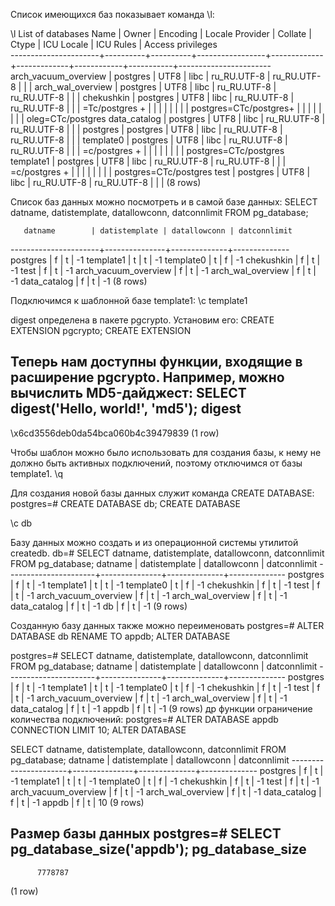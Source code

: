Список имеющихся баз показывает команда \l:

\l
                                                             List of databases
         Name         |  Owner   | Encoding | Locale Provider |   Collate   |    Ctype    | ICU Locale | ICU Rules |   Access privileges   
----------------------+----------+----------+-----------------+-------------+-------------+------------+-----------+-----------------------
 arch_vacuum_overview | postgres | UTF8     | libc            | ru_RU.UTF-8 | ru_RU.UTF-8 |            |           | 
 arch_wal_overview    | postgres | UTF8     | libc            | ru_RU.UTF-8 | ru_RU.UTF-8 |            |           | 
 chekushkin           | postgres | UTF8     | libc            | ru_RU.UTF-8 | ru_RU.UTF-8 |            |           | =Tc/postgres         +
                      |          |          |                 |             |             |            |           | postgres=CTc/postgres+
                      |          |          |                 |             |             |            |           | oleg=CTc/postgres
 data_catalog         | postgres | UTF8     | libc            | ru_RU.UTF-8 | ru_RU.UTF-8 |            |           | 
 postgres             | postgres | UTF8     | libc            | ru_RU.UTF-8 | ru_RU.UTF-8 |            |           | 
 template0            | postgres | UTF8     | libc            | ru_RU.UTF-8 | ru_RU.UTF-8 |            |           | =c/postgres          +
                      |          |          |                 |             |             |            |           | postgres=CTc/postgres
 template1            | postgres | UTF8     | libc            | ru_RU.UTF-8 | ru_RU.UTF-8 |            |           | =c/postgres          +
                      |          |          |                 |             |             |            |           | postgres=CTc/postgres
 test                 | postgres | UTF8     | libc            | ru_RU.UTF-8 | ru_RU.UTF-8 |            |           | 
(8 rows)


Список баз данных можно посмотреть и в самой базе данных:
SELECT datname, datistemplate, datallowconn, datconnlimit FROM pg_database;

       datname        | datistemplate | datallowconn | datconnlimit 
----------------------+---------------+--------------+--------------
 postgres             | f             | t            |           -1
 template1            | t             | t            |           -1
 template0            | t             | f            |           -1
 chekushkin           | f             | t            |           -1
 test                 | f             | t            |           -1
 arch_vacuum_overview | f             | t            |           -1
 arch_wal_overview    | f             | t            |           -1
 data_catalog         | f             | t            |           -1
(8 rows)


Подключимся к шаблонной базе template1: 
\c template1

digest определена в пакете pgcrypto. Установим его: 
CREATE EXTENSION pgcrypto;
CREATE EXTENSION

Теперь нам доступны функции, входящие в расширение pgcrypto. Например, можно вычислить MD5-дайджест: 
SELECT digest('Hello, world!', 'md5');
               digest               
------------------------------------
 \x6cd3556deb0da54bca060b4c39479839
(1 row)

Чтобы шаблон можно было использовать для создания базы, к нему не должно быть активных подключений, поэтому отключимся от базы template1. 
\q

Для создания новой базы данных служит команда CREATE DATABASE: 
postgres=# CREATE DATABASE db;
CREATE DATABASE

\c db

Базу данных можно создать и из операционной системы утилитой createdb. 
db=# SELECT datname, datistemplate, datallowconn, datconnlimit FROM pg_database;
       datname        | datistemplate | datallowconn | datconnlimit 
----------------------+---------------+--------------+--------------
 postgres             | f             | t            |           -1
 template1            | t             | t            |           -1
 template0            | t             | f            |           -1
 chekushkin           | f             | t            |           -1
 test                 | f             | t            |           -1
 arch_vacuum_overview | f             | t            |           -1
 arch_wal_overview    | f             | t            |           -1
 data_catalog         | f             | t            |           -1
 db                   | f             | t            |           -1
(9 rows)


Созданную базу данных также можно переименовать 
postgres=# ALTER DATABASE db RENAME TO appdb;
ALTER DATABASE

postgres=# SELECT datname, datistemplate, datallowconn, datconnlimit FROM pg_database;
       datname        | datistemplate | datallowconn | datconnlimit 
----------------------+---------------+--------------+--------------
 postgres             | f             | t            |           -1
 template1            | t             | t            |           -1
 template0            | t             | f            |           -1
 chekushkin           | f             | t            |           -1
 test                 | f             | t            |           -1
 arch_vacuum_overview | f             | t            |           -1
 arch_wal_overview    | f             | t            |           -1
 data_catalog         | f             | t            |           -1
 appdb                | f             | t            |           -1
(9 rows)
др функции
ограничение количества подключений: 
postgres=# ALTER DATABASE appdb CONNECTION LIMIT 10;
ALTER DATABASE

SELECT datname, datistemplate, datallowconn, datconnlimit FROM pg_database;
       datname        | datistemplate | datallowconn | datconnlimit 
----------------------+---------------+--------------+--------------
 postgres             | f             | t            |           -1
 template1            | t             | t            |           -1
 template0            | t             | f            |           -1
 chekushkin           | f             | t            |           -1
 test                 | f             | t            |           -1
 arch_vacuum_overview | f             | t            |           -1
 arch_wal_overview    | f             | t            |           -1
 data_catalog         | f             | t            |           -1
 appdb                | f             | t            |           10
(9 rows)

Размер базы данных 
postgres=# SELECT pg_database_size('appdb');
 pg_database_size 
------------------
          7778787
(1 row)


